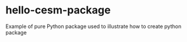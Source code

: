 # hello-cesm-package
Example of pure Python package used to illustrate how to create python package
